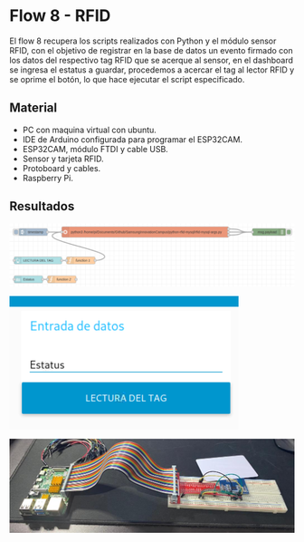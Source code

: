 # Flow 8 - RFID

El flow 8 recupera los scripts realizados con Python y el módulo sensor RFID, con el objetivo de registrar en la base de datos un evento firmado con los datos del respectivo tag RFID que se acerque al sensor, en el dashboard se ingresa el estatus a guardar, procedemos a acercar el tag al lector RFID y se oprime el botón, lo que hace ejecutar el script especificado.


## Material

- PC con maquina virtual con ubuntu.
- IDE de Arduino configurada para programar el ESP32CAM.
- ESP32CAM, módulo FTDI y cable USB.
- Sensor y tarjeta RFID. 
- Protoboard y cables.
- Raspberry Pi.

## Resultados
![Flow 8](https://github.com/angelumoca21/SamsungInnovationCampus/blob/main/flow8%20-%20RFID/imagenes/flow8.png)

![Flow 8 Dashboard](https://github.com/angelumoca21/SamsungInnovationCampus/blob/main/flow8%20-%20RFID/imagenes/flow8Dash.png)

![Flow 8 Circuito](https://github.com/angelumoca21/SamsungInnovationCampus/blob/main/flow8%20-%20RFID/imagenes/circuito.jpg)